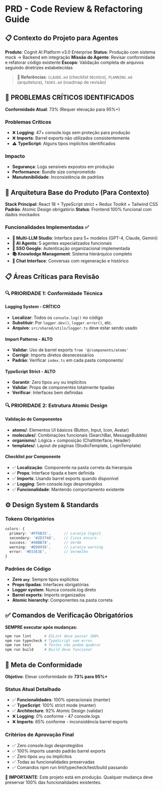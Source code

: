 # PRD - Code Review & Refactoring Guide

## 📋 Contexto do Projeto para Agentes

**Produto**: Cognit AI Platform v3.0 Enterprise
**Status**: Produção com sistema mock → Backend em integração
**Missão do Agente**: Revisar conformidade e refatorar código existente
**Escopo**: Validação completa de arquivos seguindo diretrizes estabelecidas

> **📖 Referências**: `CLAUDE.md` (checklist técnico), `PLANNING.md` (arquitetura), `TASKS.md` (roadmap de revisão)

## 🚨 **PROBLEMAS CRÍTICOS IDENTIFICADOS**

**Conformidade Atual**: 73% (Requer elevação para 95%+)

### Problemas Críticos
- ❌ **Logging**: 47+ console.logs sem proteção para produção
- ❌ **Imports**: Barrel exports não utilizados consistentemente
- ⚠️ **TypeScript**: Alguns tipos implícitos identificados

### Impacto
- **Segurança**: Logs sensíveis expostos em produção
- **Performance**: Bundle size comprometido
- **Manutenibilidade**: Inconsistência de padrões

## 🎯 Arquitetura Base do Produto (Para Contexto)

**Stack Principal**: React 18 + TypeScript strict + Redux Toolkit + Tailwind CSS
**Padrão**: Atomic Design obrigatório
**Status**: Frontend 100% funcional com dados mockados

### Funcionalidades Implementadas ✅
- **🤖 Multi-LLM Studio**: Interface para 5+ modelos (GPT-4, Claude, Gemini)
- **🔄 AI Agents**: 5 agentes especializados funcionais
- **🔐 SSO Google**: Autenticação organizacional implementada
- **📚 Knowledge Management**: Sistema hierárquico completo
- **💬 Chat Interface**: Conversas com regeneração e histórico

## 📋 Áreas Críticas para Revisão

### **🔍 PRIORIDADE 1: Conformidade Técnica**

#### Logging System - CRÍTICO
- **Localizar**: Todos os `console.log()` no código
- **Substituir**: Por `logger.dev()`, `logger.error()`, etc.
- **Arquivo**: `src/shared/utils/logger.ts` deve estar sendo usado

#### Import Patterns - ALTO
- **Validar**: Uso de barrel exports `from '@/components/atoms'`
- **Corrigir**: Imports diretos desnecessários
- **Padrão**: Verificar `index.ts` em cada pasta components/

#### TypeScript Strict - ALTO
- **Garantir**: Zero tipos `any` ou implícitos
- **Validar**: Props de componentes totalmente tipadas
- **Verificar**: Interfaces bem definidas

### **🔍 PRIORIDADE 2: Estrutura Atomic Design**

#### Validação de Componentes
- **atoms/**: Elementos UI básicos (Button, Input, Icon, Avatar)
- **molecules/**: Combinações funcionais (SearchBar, MessageBubble)
- **organisms/**: Lógica + composição (ChatInterface, Header)
- **templates/**: Layout de páginas (StudioTemplate, LoginTemplate)

#### Checklist por Componente
- ✅ **Localização**: Componente na pasta correta da hierarquia
- ✅ **Props**: Interface tipada e bem definida
- ✅ **Imports**: Usando barrel exports quando disponível
- ✅ **Logging**: Sem console.logs desprotegidos
- ✅ **Funcionalidade**: Mantendo comportamento existente

## ⚙️ Design System & Standards

### **Tokens Obrigatórios**
```typescript
colors: {
  primary: '#FF6B35',      // Laranja Cognit
  secondary: '#2D3748',    // Cinza escuro  
  success: '#48BB78',      // Verde
  warning: '#ED8936',      // Laranja warning
  error: '#E53E3E',        // Vermelho
}
```

### **Padrões de Código**
- **Zero `any`**: Sempre tipos explícitos
- **Props tipadas**: Interfaces obrigatórias
- **Logger system**: Nunca console.log direto
- **Barrel exports**: Imports organizados
- **Atomic hierarchy**: Componentes na pasta correta

## ✅ Comandos de Verificação Obrigatórios

**SEMPRE executar após mudanças:**
```bash
npm run lint      # ESLint deve passar 100%
npm run typecheck # TypeScript sem erros  
npm run test      # Testes não podem quebrar
npm run build     # Build deve funcionar
```

## 🎯 Meta de Conformidade

**Objetivo**: Elevar conformidade de **73% para 95%+**

### Status Atual Detalhado
- ✅ **Funcionalidades**: 100% operacionais (manter)
- ✅ **TypeScript**: 100% strict mode (manter)  
- ✅ **Architecture**: 92% Atomic Design (validar)
- ❌ **Logging**: 0% conforme - 47 console.logs
- ❌ **Imports**: 65% conforme - inconsistência barrel exports

### Critérios de Aprovação Final
- ✅ Zero console.logs desprotegidos
- ✅ 100% imports usando padrão barrel exports
- ✅ Zero tipos `any` ou implícitos
- ✅ Todas as funcionalidades preservadas
- ✅ Comandos npm run lint/typecheck/test/build passando

**🚨 IMPORTANTE**: Este projeto está em produção. Qualquer mudança deve preservar 100% das funcionalidades existentes.